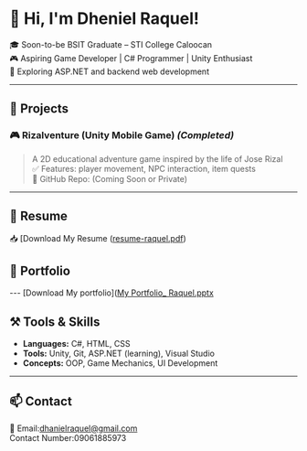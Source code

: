 # 👋 Hi, I'm Dheniel Raquel!

🎓 Soon-to-be BSIT Graduate – STI College Caloocan  
🎮 Aspiring Game Developer | C# Programmer | Unity Enthusiast  
🧪 Exploring ASP.NET and backend web development

---

## 💼 Projects

### 🎮 Rizalventure (Unity Mobile Game) *(Completed)*  
> A 2D educational adventure game inspired by the life of Jose Rizal  
✅ Features: player movement, NPC interaction, item quests  
🔗 GitHub Repo: (Coming Soon or Private)

---

## 📄 Resume  
📥 [Download My Resume ([resume-raquel.pdf](https://github.com/user-attachments/files/20850498/resume-raquel.pdf))

## 📄 Portfolio
--- [Download My portfolio]([My Portfolio_ Raquel.pptx](https://github.com/user-attachments/files/20850473/My.Portfolio_.Raquel.pptx)

## ⚒️ Tools & Skills  
- **Languages:** C#, HTML, CSS  
- **Tools:** Unity, Git, ASP.NET (learning), Visual Studio  
- **Concepts:** OOP, Game Mechanics, UI Development

---

## 📫 Contact  
📧 Email:dhanielraquel@gmail.com  
Contact Number:09061885973
